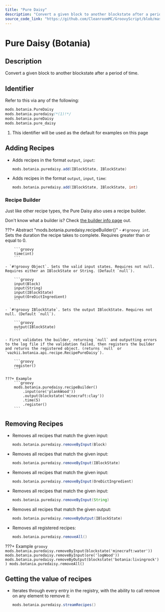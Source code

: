 ```yaml
---
title: "Pure Daisy"
description: "Convert a given block to another blockstate after a period of time."
source_code_link: "https://github.com/CleanroomMC/GroovyScript/blob/master/src/main/java/com/cleanroommc/groovyscript/compat/mods/botania/PureDaisy.java"
---
```


# Pure Daisy (Botania)

## Description

Convert a given block to another blockstate after a period of time.

## Identifier

Refer to this via any of the following:

```groovy hl_lines="2"
mods.botania.PureDaisy
mods.botania.puredaisy/*(1)!*/
mods.botania.pureDaisy
mods.botania.pure_daisy
```

1. This identifier will be used as the default for examples on this page

## Adding Recipes

- Adds recipes in the format `output`, `input`:

    ```groovy
    mods.botania.puredaisy.add(IBlockState, IBlockState)
    ```

- Adds recipes in the format `output`, `input`, `time`:

    ```groovy
    mods.botania.puredaisy.add(IBlockState, IBlockState, int)
    ```


### Recipe Builder

Just like other recipe types, the Pure Daisy also uses a recipe builder.

Don't know what a builder is? Check [the builder info page](../../../groovy/builder.md) out.

???+ Abstract "mods.botania.puredaisy.recipeBuilder()"
    - `#!groovy int`. Sets the duration the recipe takes to complete. Requires greater than or equal to 0.

        ```groovy
        time(int)
        ```

    - `#!groovy Object`. Sets the valid input states. Requires not null. Requires either an IBlockState or String. (Default `null`).

        ```groovy
        input(Block)
        input(String)
        input(IBlockState)
        input(OreDictIngredient)
        ```

    - `#!groovy IBlockState`. Sets the output IBlockState. Requires not null. (Default `null`).

        ```groovy
        output(IBlockState)
        ```

    - First validates the builder, returning `null` and outputting errors to the log file if the validation failed, then registers the builder and returns the registered object. (returns `null` or `vazkii.botania.api.recipe.RecipePureDaisy`).

        ```groovy
        register()
        ```

    ???+ Example
        ```groovy
        mods.botania.puredaisy.recipeBuilder()
            .input(ore('plankWood'))
            .output(blockstate('minecraft:clay'))
            .time(5)
            .register()
        ```



## Removing Recipes

- Removes all recipes that match the given input:

    ```groovy
    mods.botania.puredaisy.removeByInput(Block)
    ```

- Removes all recipes that match the given input:

    ```groovy
    mods.botania.puredaisy.removeByInput(IBlockState)
    ```

- Removes all recipes that match the given input:

    ```groovy
    mods.botania.puredaisy.removeByInput(OreDictIngredient)
    ```

- Removes all recipes that match the given input:

    ```groovy
    mods.botania.puredaisy.removeByInput(String)
    ```

- Removes all recipes that match the given output:

    ```groovy
    mods.botania.puredaisy.removeByOutput(IBlockState)
    ```

- Removes all registered recipes:

    ```groovy
    mods.botania.puredaisy.removeAll()
    ```

???+ Example
    ```groovy
    mods.botania.puredaisy.removeByInput(blockstate('minecraft:water'))
    mods.botania.puredaisy.removeByInput(ore('logWood'))
    mods.botania.puredaisy.removeByOutput(blockstate('botania:livingrock'))
    mods.botania.puredaisy.removeAll()
    ```

## Getting the value of recipes

- Iterates through every entry in the registry, with the ability to call remove on any element to remove it:

    ```groovy
    mods.botania.puredaisy.streamRecipes()
    ```
